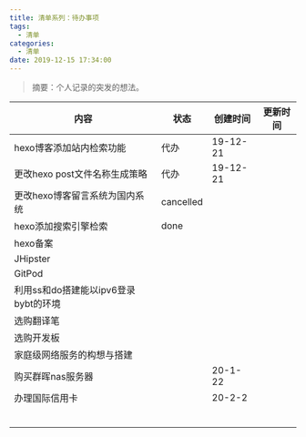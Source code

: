```yaml
---
title: 清单系列：待办事项
tags:
  - 清单
categories:
  - 清单
date: 2019-12-15 17:34:00
---
```


> 摘要：个人记录的突发的想法。

<!--more-->

|内容|状态|创建时间|更新时间|
|---|---|---|---|
|hexo博客添加站内检索功能|代办|19-12-21||
|更改hexo post文件名称生成策略|代办|19-12-21||
|更改hexo博客留言系统为国内系统|cancelled|||
|hexo添加搜索引擎检索|done|||
|hexo备案||||
|JHipster||||
|GitPod||||
|利用ss和do搭建能以ipv6登录bybt的环境||||
|选购翻译笔||||
|选购开发板||||
|家庭级网络服务的构想与搭建||||
|购买群晖nas服务器||20-1-22||
|办理国际信用卡||20-2-2||
|||||
|||||
|||||
|||||
|||||
|||||

